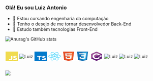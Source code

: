 ### Olá! Eu sou Luiz Antonio



- 🔭 Estou cursando engenharia da computação
- 🌱 Tenho o desejo de me tornar desenvolvedor Back-End
- 👯 Estudo também tecnologias Front-End


![Anurag's GitHub stats](https://github-readme-stats.vercel.app/api?username=Luizinho101&show_icons=true&theme=dark)


  <div style="display: inline_block"><br>
  <img align="center" alt="Rafa-Js" height="30" width="40" src="https://raw.githubusercontent.com/devicons/devicon/master/icons/javascript/javascript-plain.svg">
    <img align="center" alt="Luiz" height="30" width="40"
      src="https://cdn.jsdelivr.net/gh/devicons/devicon@latest/icons/angularjs/angularjs-original.svg">
  <img align="center" alt="Rafa-Ts" height="30" width="40" src="https://raw.githubusercontent.com/devicons/devicon/master/icons/typescript/typescript-plain.svg">
  <img align="center" alt="Rafa-React" height="30" width="40" src="https://raw.githubusercontent.com/devicons/devicon/master/icons/react/react-original.svg">
  <img align="center" alt="Rafa-HTML" height="30" width="40" src="https://raw.githubusercontent.com/devicons/devicon/master/icons/html5/html5-original.svg">
  <img align="center" alt="Rafa-CSS" height="30" width="40" src="https://raw.githubusercontent.com/devicons/devicon/master/icons/css3/css3-original.svg">
  <img align="center" alt="Rafa-Csharp" height="30" width="40" src="https://raw.githubusercontent.com/devicons/devicon/master/icons/csharp/csharp-original.svg">
     <img align="center" alt="Luiz" height="30" width="40"
    src="https://cdn.jsdelivr.net/gh/devicons/devicon@latest/icons/dotnetcore/dotnetcore-original.svg">
    <img align="center" alt="Luiz" height="30" width="40"
src="https://cdn.jsdelivr.net/gh/devicons/devicon@latest/icons/visualstudio/visualstudio-original.svg">
   <img align="center" alt="Luiz" height="30" width="40"
src="https://cdn.jsdelivr.net/gh/devicons/devicon@latest/icons/microsoftsqlserver/microsoftsqlserver-original-wordmark.svg">
</div>

##
<div> 
 
  <a href="https://www.linkedin.com/feed/" target="_blank"><img src="https://img.shields.io/badge/-LinkedIn-%230077B5?style=for-the-badge&logo=linkedin&logoColor=white" target="_blank"></a> 
  
</div>
